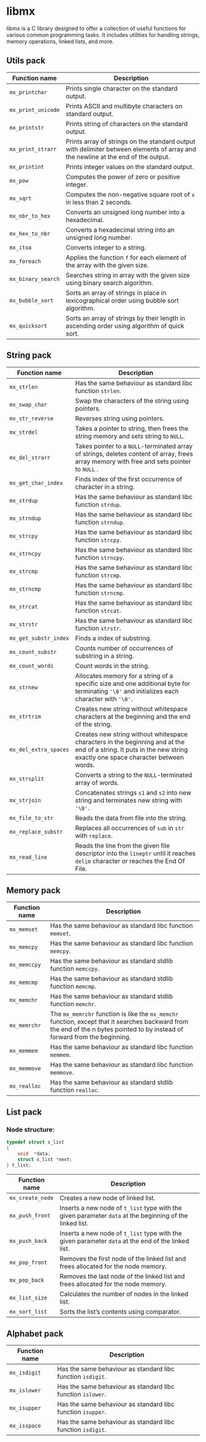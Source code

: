 # libmx
libmx is a C library designed to offer a collection of useful functions for various common programming tasks. It includes utilities for handling strings, memory operations, linked lists, and more.

## Utils pack

|Function name|Description|
|-------------|----------------------------------------------------|
|```mx_printchar```|Prints single character on the standard output.|
|```mx_print_unicode```|Prints ASCII and multibyte characters on standard output.|
|```mx_printstr```|Prints string of characters on the standard output.|
|```mx_print_strarr```|Prints array of strings on the standard output with delimiter between elements of array and the newline at the end of the output.|
|```mx_printint```|Prints integer values on the standard output.|
|```mx_pow```|Computes the power of zero or positive integer.|
|```mx_sqrt```|Computes the non-negative square root of ```x``` in less than 2 seconds.|
|```mx_nbr_to_hex```|Converts an unsigned long number into a hexadecimal.|
|```mx_hex_to_nbr```|Converts a hexadecimal string into an unsigned long number.|
|```mx_itoa```|Converts integer to a string.|
|```mx_foreach```|Applies the function ```f``` for each element of the array with the given size.|
|```mx_binary_search```|Searches string in array with the given size using binary search algorithm.|
|```mx_bubble_sort```|Sorts an array of strings in place in lexicographical order using bubble sort algorithm.|
|```mx_quicksort```|Sorts an array of strings by their length in ascending order using algorithm of quick sort.|

## String pack

|Function name|Description|
|-------------|----------------------------------------------------------------|
|```mx_strlen```|Has the same behaviour as standard libc function ```strlen```.|
|```mx_swap_char```|Swap the characters of the string using pointers.|
|```mx_str_reverse```|Reverses string using pointers.|
|```mx_strdel```|Takes a pointer to string, then frees the string memory and sets string to ```NULL```.|
|```mx_del_strarr```|Takes pointer to a ```NULL```-terminated array of strings, deletes content of array, frees array memory with free and sets pointer to ```NULL``` .|
|```mx_get_char_index```|Finds index of the first occurrence of character in a string.|
|```mx_strdup```|Has the same behaviour as standard libc function ```strdup```.|
|```mx_strndup```|Has the same behaviour as standard libc function ```strndup```.|
|```mx_strcpy```|Has the same behaviour as standard libc function ```strcpy```.|
|```mx_strncpy```|Has the same behaviour as standard libc function ```strncpy```.|
|```mx_strcmp```|Has the same behaviour as standard libc function ```strcmp```.|
|```mx_strncmp```|Has the same behaviour as standard libc function ```strncmp```.|
|```mx_strcat```|Has the same behaviour as standard libc function ```strcat```.|
|```mx_strstr```|Has the same behaviour as standard libc function ```strstr```.|
|```mx_get_substr_index```|Finds a index of substring.|
|```mx_count_substr```|Counts number of occurrences of substring in a string.|
|```mx_count_words```|Count words in the string.|
|```mx_strnew```|Allocates memory for a string of a specific size and one additional byte for terminating ```'\0'``` and initializes each character with ```'\0'```.|
|```mx_strtrim```|Creates new string without whitespace characters at the beginning and the end of the string.|
|```mx_del_extra_spaces```|Creates new string without whitespace characters in the beginning and at the end of a string. It puts in the new string exactly one space character between words.|
|```mx_strsplit```|Converts a string to the ```NULL```-terminated array of words.|
|```mx_strjoin```|Concatenates strings ```s1``` and ```s2``` into new string and terminates new string with ```'\0'```.|
|```mx_file_to_str```|Reads the data from file into the string.|
|```mx_replace_substr```|Replaces all occurrences of ```sub``` in ```str``` with ```replace```.|
|```mx_read_line```|Reads the line from the given file descriptor into the ```lineptr``` until it reaches ```delim``` character or reaches the End Of File.|

## Memory pack

|Function name|Description|
|-------------|----------------------------------------------------------------|
|```mx_memset```|Has the same behaviour as standard libc function ```memset```.|
|```mx_memcpy```|Has the same behaviour as standard libc function ```memcpy```.|
|```mx_memccpy```|Has the same behaviour as standard stdlib function ```memccpy```.|
|```mx_memcmp```|Has the same behaviour as standard stdlib function ```memcmp```.|
|```mx_memchr```|Has the same behaviour as standard stdlib function ```memchr```.|
|```mx_memrchr```|The ```mx_memrchr``` function is like the ```mx_memchr``` function, except that it searches backward from the end of the n bytes pointed to by instead of forward from the beginning.|
|```mx_memmem```|Has the same behaviour as standard libc function ```memmem```.|
|```mx_memmove```|Has the same behaviour as standard libc function ```memmove```.|
|```mx_realloc```|Has the same behaviour as standard stdlib function ```realloc```.|

## List pack

### Node structure:
```C
typedef struct s_list
{
    void  *data;
    struct s_list *next;
} t_list;
```

|Function name|Description|
|-------------|----------------------------------------------------------------|
|```mx_create_node```|Creates a new node of linked list.|
|```mx_push_front```|Inserts a new node of ```t_list``` type with the given parameter ```data``` at the beginning of the linked list.|
|```mx_push_back```|Inserts a new node of ```t_list``` type with the given parameter ```data``` at the end of the linked list.|
|```mx_pop_front```|Removes the first node of the linked list and frees allocated for the node memory.|
|```mx_pop_back```|Removes the last node of the linked list and frees allocated for the node memory.|
|```mx_list_size```|Calculates the number of nodes in the linked list.|
|```mx_sort_list```|Sorts the list’s contents using comparator.|

## Alphabet pack
|Function name|Description|
|-------------|-----------------------------------------|
|```mx_isdigit```|Has the same behaviour as standard libc function ```isdigit```.|
|```mx_islower```|Has the same behaviour as standard libc function ```islower```.|
|```mx_isupper```|Has the same behaviour as standard libc function ```isupper```.|
|```mx_isspace```|Has the same behaviour as standard libc function ```isdigit```.|
